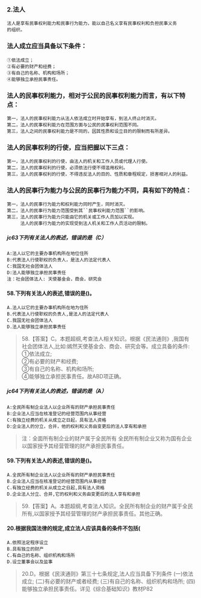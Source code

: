 ### 2.法人

    法人是享有民事权利能力和民事行为能力，能以自己名义享有民事权利和负担民事义务
    的组织。
    
### 法人成立应当具备以下条件：
    ①依法成立；
    ②有必要的财产和经费；
    ③有自己的名称、机构和场所；
    ④能够独立承担民事责任。
    
### 法人的民事权利能力，相对于公民的民事权利能力而言，有以下特点：
    第一，法人的民事权利能力从法人依法成立时开始享有，到法人终止时消灭。
    第二，法人的民事权利能力在范围方面与公民的民事权利范围不同。
    第三，法人之间的民事权利能力是不同的，因其性质和设立目的的限制而有所差异。
    
### 法人的民事权利的行使，应当把握以下三点：
    第一，法人的民事权利的行使，由法人的机关和工作人员或代理人行使。
    第二，法人的民事权利的行使，必须依法行使不得滥用权利。
    第三，法人的民事权利的行使，不得违反法人的目的、性质和章程规定，损害相对人的利益。
        
### 法人的民事行为能力与公民的民事行为能力不同，具有如下的特点：
    第一，法人的民事行为能力和权利能力同时产生，同时消灭。
    第二，法人的民事行为能力范围受到其``民事权利能力范围``的影响。
    第三，法人的民事行为能力只能由它的机关或工作人员加以实现。
         法人的民事行为能力的实现受到法人机关和工作人员活动的限制。

##### jc63下列有关法人的表述，错误的是（C）
    A:法人以它的主要办事机构所在地位住所
    B:代表法人行使职权的负责人，是法人的法定代表人
    C:我国无社会团体法人
    D:法人能够独立承担民事责任
    注：社会团体法人: 天使基金会，商会，研究会

#### 58.下列有关法人的表述,错误的是()。
    A.法人以它的主要办事机构所在地为住所
    B.代表法人行使职权的负责人,是法人的法定代表人
    C.我国无社会团体法人
    D.法人能够独立承担民事责任
>   58.【答案】C。本题超纲,考查法人相关知识。根据《民法通则》,我国有  
    社会团体法人,比如:嫣然天使基金会、商会、研究会等。成立具备的条件:   
    ①依法成立;     
    ②有必要的财产和经费;     
    ③有自己的名称、机构和场所;     
    ④能够独立承担民事责任。故ABD项正确。     

##### jc64下列有关法人的表述，错误的是（A）
    A:全民所有制企业法人以企业所有的财产承担民事责任
    B:企业法人应当在核准登记的经营范围内从事经营
    C:有独立经费的机关从成立之日起，具有法人资格
    D:企业法人的分立，合并，他的权利和义务由变更后的法人享有和承担
>   注：全面所有制企业的财产属于全民所有
        全民所有制企业又称为国有企业
        以国家授予其经营管理的财产承担民事责任。

#### 59.下列有关法人的表述,错误的是()。
    A.全民所有制企业法人以企业所有的财产承担民事责任
    B.企业法人应当在核准登记的经营范围内从事经营
    C.有独立经费的机关从成立之日起,具有法人资格
    D.企业法人分立、合并,它的权利和义务由变更后的法人享有和承担
>   59.【答案】A。本题超纲,考查法人知识。全民所有制企业的财产属于全民
    所有,以国家授予其经营管理的财产承担民事责任。其他正确。

#### 20.根据我国法律的规定,成立法人应该具备的条件不包括(
    A.依照法定程序设立
    B.具有独立的财产
    C.有自己的名称、组织机构和场所
    D.设立董事会以及监事
>   20.D。根据《民浃通则》第三十七条规定,法人应当具备下列条件
    (一)依法成立;
    (二)有必要的财产或者经费;
    (三)有自己的名称、组织机构和场所;
    (四)能够独立承担民事责任。详见《综合基础知识》教材P82    
